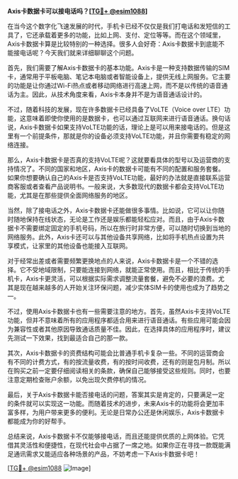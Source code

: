 **Axis卡数据卡可以接电话吗？[[TG💪+ @esim1088](https://t.me/s/esim1088)]**

在当今这个数字化飞速发展的时代，手机卡已经不仅仅是我们打电话和发短信的工具了，它还承载着更多的功能，比如上网、支付、定位等等。而在这个领域里，Axis卡数据卡算是比较特别的一种选择。很多人会好奇：Axis卡数据卡到底能不能接电话呢？今天我们就来详细聊聊这个问题。

首先，我们需要了解Axis卡数据卡的基本功能。Axis卡是一种支持数据传输的SIM卡，通常用于平板电脑、笔记本电脑或者智能设备上，提供无线上网服务。它主要的功能是让你通过Wi-Fi热点或者移动网络进行高速上网，而不是以传统的语音通话为主。因此，从技术角度来看，Axis卡本身并不是为语音通话设计的。

不过，随着科技的发展，现在许多数据卡已经具备了VoLTE（Voice over LTE）功能，这意味着即使你使用的是数据卡，也可以通过互联网来进行语音通话。换句话说，Axis卡数据卡如果支持VoLTE功能的话，理论上是可以用来接电话的。但是这里有一个前提条件，那就是你的设备必须支持VoLTE功能，并且你需要有稳定的网络连接。

那么，Axis卡数据卡是否真的支持VoLTE呢？这就要看具体的型号以及运营商的支持情况了。不同的国家和地区，Axis卡的数据卡可能有不同的配置和服务套餐。如果你想要确认自己的Axis卡是否支持VoLTE功能，最好的办法就是直接联系运营商客服或者查看产品说明书。一般来说，大多数现代的数据卡都会支持VoLTE功能，尤其是在那些提供全面网络服务的地区。

当然，除了接电话之外，Axis卡数据卡还能做很多事情。比如说，它可以让你随时随地保持在线状态，无论是工作还是娱乐都能轻松应对。而且，由于Axis卡数据卡不需要绑定固定的手机号码，所以在旅行时非常方便，可以随时切换到当地的网络服务。此外，Axis卡还可以与其他设备共享网络，比如将手机热点设置为共享模式，让家里的其他设备也能接入互联网。

对于经常出差或者需要频繁更换地点的人来说，Axis卡数据卡是一个不错的选择。它不受地域限制，只要能连接到网络，就能正常使用。而且，相比于传统的手机卡，Axis卡更灵活，可以根据实际需求调整流量套餐，避免不必要的浪费。尤其是现在越来越多的人开始关注环保问题，减少实体SIM卡的使用也成为了趋势之一。

不过，使用Axis卡数据卡也有一些需要注意的地方。首先，虽然Axis卡支持VoLTE功能，但并不意味着所有的应用程序都适合用来进行语音通话。有些应用可能会因为兼容性或者其他原因导致通话质量不佳。因此，在选择具体的应用程序时，建议先测试一下效果，找到最适合自己的那一款。

其次，Axis卡数据卡的资费结构可能会比普通手机卡复杂一些。不同的运营商会有不同的计费方式，有的按流量收费，有的按时间收费，还有的则是包月制。所以在购买之前一定要仔细阅读相关的条款，确保自己能够接受这些规则。同时，也要注意定期检查账户余额，以免出现欠费停机的情况。

最后，关于Axis卡数据卡能否接电话的问题，答案其实是肯定的，只要满足一定的条件就可以实现这一功能。而随着技术的进步，未来Axis卡的功能将会更加丰富多样，为用户带来更多的便利。无论是日常办公还是休闲娱乐，Axis卡数据卡都能成为你的好帮手。

总结来说，Axis卡数据卡不仅能够接电话，而且还能提供优质的上网体验。它凭借其灵活性和便捷性，在现代社会中占据了一席之地。如果你正在寻找一款既能满足通讯需求又能适应各种场景的产品，不妨考虑一下Axis卡数据卡吧！

[[TG💪+ @esim1088](https://t.me/s/esim1088) ![Image](https://i.postimg.cc/4NQfJmqS/Snipaste-2025-05-13-00-14-12.png)]